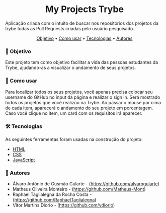<h1 align="center">My Projects Trybe</h1>

Aplicação criada com o intuito de buscar nos repositórios dos projetos da trybe todas as Pull Requests criadas pelo usuário pesquisado.

<p align="center">
 <a href="#objetivo">Objetivo</a> •
 <a href="#comoUsar">Como usar</a> • 
 <a href="#tecnologias">Tecnologias</a> • 
 <a href="#autores">Autores</a>
</p>




### 🎯 Objetivo

Este projeto tem como objetivo facilitar a vida das pessoas estudantes da Trybe, ajudando-as a visualizar o andamento de seus projetos.




### 📑 Como usar

Para localizar todos os seus projetos, você apenas precisa colocar seu username do GitHub no input da página e realizar o sign in.
Será mostrado todos os projetos que você realizou na Trybe. Ao passar o mouse por cima de cada item, aparecerá o andamento do seu projeto em porcentagem. Caso você clique no item, um card com os requisitos irá aparecer.




### 🛠 Tecnologias

As seguintes ferramentas foram usadas na construção do projeto:

- [HTML](https://www.w3schools.com/html/)
- [CSS](https://pt-br.reactjs.org/)
- [JavaScript](https://www.javascript.com/)




### 👑 Autores

- Álvaro Antônio de Gusmão Gularte - (https://github.com/alvarogularte)
- Matheus Oliveira Monteiro - (https://github.com/Matheus-Mont)
- Raphael Taglialegna da Rocha Costa - (https://github.com/RaphaelTaglialegna)
- Vitor Martins Diorio - (https://github.com/vdiorio)